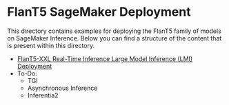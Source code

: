 # FlanT5 SageMaker Deployment
This directory contains examples for deploying the FlanT5 family of models on SageMaker Inference. Below you can find a structure of the content that is present within this directory.

- [FlanT5-XXL Real-Time Inference Large Model Inference (LMI) Deployment](https://github.com/aws-samples/sagemaker-genai-hosting-examples/blob/main/FlanT5/flant5-xxl.ipynb)
- To-Do:
    - TGI
    - Asynchronous Inference
    - Inferentia2
